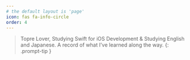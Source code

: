 ```yaml
---
# the default layout is 'page'
icon: fas fa-info-circle
order: 4
---
```


> Topre Lover, Studying Swift for iOS Development & Studying English and Japanese.
> A record of what I’ve learned along the way.
{: .prompt-tip }
